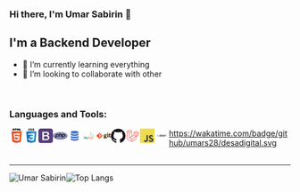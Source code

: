<!--
**umars28/umars28** is a ✨ _special_ ✨ repository because its `README.md` (this file) appears on your GitHub profile. -->


### Hi there, I'm Umar Sabirin 👋

## I'm a Backend Developer
- 🌱  I’m currently learning everything
- 👯  I’m looking to collaborate with other
<br />

### Languages and Tools:

[<img align="left" alt="Php" width="26px" src="https://raw.githubusercontent.com/github/explore/80688e429a7d4ef2fca1e82350fe8e3517d3494d/topics/html/html.png" />][website]
[<img align="left" alt="Php" width="26px" src="https://raw.githubusercontent.com/github/explore/80688e429a7d4ef2fca1e82350fe8e3517d3494d/topics/css/css.png" />][website]
[<img align="left" alt="Php" width="26px" src="https://raw.githubusercontent.com/github/explore/80688e429a7d4ef2fca1e82350fe8e3517d3494d/topics/bootstrap/bootstrap.png" />][website]
[<img align="left" alt="Php" width="26px" src="https://raw.githubusercontent.com/github/explore/80688e429a7d4ef2fca1e82350fe8e3517d3494d/topics/php/php.png" />][website]

[<img align="left" alt="SQL" width="26px" src="https://raw.githubusercontent.com/github/explore/80688e429a7d4ef2fca1e82350fe8e3517d3494d/topics/sql/sql.png" />][website]
[<img align="left" alt="MySQL" width="26px" src="https://raw.githubusercontent.com/github/explore/80688e429a7d4ef2fca1e82350fe8e3517d3494d/topics/mysql/mysql.png" />][website]

[<img align="left" alt="Git" width="26px" src="https://raw.githubusercontent.com/github/explore/80688e429a7d4ef2fca1e82350fe8e3517d3494d/topics/git/git.png" />][website]
[<img align="left" alt="GitHub" width="26px" src="https://raw.githubusercontent.com/github/explore/78df643247d429f6cc873026c0622819ad797942/topics/github/github.png" />][website]
[<img align="left" alt="Laravel" width="26px" src="https://raw.githubusercontent.com/github/explore/e94815998e4e0713912fed477a1f346ec04c3da2/topics/laravel/laravel.png" />][website]
[<img align="left" alt="Javascript" width="26px" src="https://raw.githubusercontent.com/github/explore/e94815998e4e0713912fed477a1f346ec04c3da2/topics/javascript/javascript.png" />][website]
[<img align="left" alt="Jquery" width="26px" src="https://raw.githubusercontent.com/github/explore/e94815998e4e0713912fed477a1f346ec04c3da2/topics/jquery/jquery.png" />][website]
https://wakatime.com/badge/github/umars28/desadigital.svg
<br />
<br />

---
![Top Langs](https://github-readme-stats.vercel.app/api/top-langs/?username=umars28&layout=compact&theme=radical)
<img align="left" alt="Umar Sabirin" src="https://github-readme-stats.vercel.app/api?username=umars28&show_icons=true&theme=radical" />

[website]: https://umars28.github.io/My-Portfolio/
